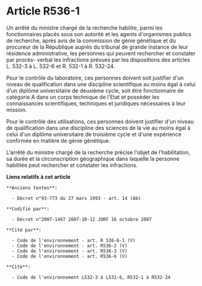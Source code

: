 # Article R536-1

Un arrêté du ministre chargé de la recherche habilite, parmi les fonctionnaires placés sous son autorité et les agents
d'organismes publics de recherche, après avis de la commission de génie génétique et du procureur de la République auprès du
tribunal de grande instance de leur résidence administrative, les personnes qui peuvent rechercher et constater par procès-
verbal les infractions prévues par les dispositions des articles L. 532-3 à L. 532-6 et R. 532-1 à R. 532-24.

Pour le contrôle du laboratoire, ces personnes doivent soit justifier d'un niveau de qualification dans une discipline
scientifique au moins égal à celui d'un diplôme universitaire de deuxième cycle, soit être fonctionnaire de catégorie A dans
un corps technique de l'Etat et posséder les connaissances scientifiques, techniques et juridiques nécessaires à leur
mission.

Pour le contrôle des utilisations, ces personnes doivent justifier d'un niveau de qualification dans une discipline des
sciences de la vie au moins égal à celui d'un diplôme universitaire de troisième cycle et d'une expérience confirmée en
matière de génie génétique.

L'arrêté du ministre chargé de la recherche précise l'objet de l'habilitation, sa durée et la circonscription géographique
dans laquelle la personne habilitée peut rechercher et constater les infractions.

**Liens relatifs à cet article**

	**Anciens textes**:

	  - Décret n°93-773 du 27 mars 1993 - art. 14 (Ab)

	**Codifié par**:

	  - Décret n°2007-1467 2007-10-12 JORF 16 octobre 2007

	**Cité par**:

	  - Code de l'environnement - art. R 536-6-1 (V)
	  - Code de l'environnement - art. R536-2 (V)
	  - Code de l'environnement - art. R536-3 (V)
	  - Code de l'environnement - art. R536-6 (V)

	**Cite**:

	  - Code de l'environnement L532-3 à L532-6, R532-1 à R532-24
